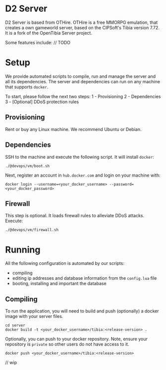 # D2 Server
D2 Server is based from OTHire. OTHire is a free MMORPG emulation, that creates a own gameworld server, based on the CIPSoft's Tibia version 7.72. It is a fork of the OpenTibia Server project.

Some features include:
// TODO

# Setup
We provide automated scripts to compile, run and manage the server and all its dependencies. The server and dependencies can run on any machine that supports `docker`.

To start, please follow the next two steps:
1 - Provisioning 
2 - Dependencies
3 - [Optional] DDoS protection rules
## Provisioning
Rent or buy any Linux machine. We recommend Ubuntu or Debian.
## Dependencies
SSH to the machine and execute the following script. It will install `docker`: 
```
./@devops/vm/boot.sh
```
Next, register an account in `hub.docker.com` and login on your machine with:
```
docker login --username=<your_docker_username> --password=<your_docker_password>
```
## Firewall
This step is optional. It loads firewall rules to alleviate DDoS attacks.
Execute:
```
./@devops/vm/firewall.sh
```
# Running
All the following configuration is automated by our scripts: 
- compiling
- editing ip addresses and database information from the `config.lua` file
- booting, installing and important the database
## Compiling
To run the application, you will need to build and push (optionally) a docker image with your server files.
```
cd server
docker build -t <your_docker_username>/tibia:<release-version> .
```
Optionally, you can push to your docker repository. Note, ensure your repository is `private` so other users do not have access to it.
```
docker push <your_docker_username>/tibia:<release-version>
```

// wip


